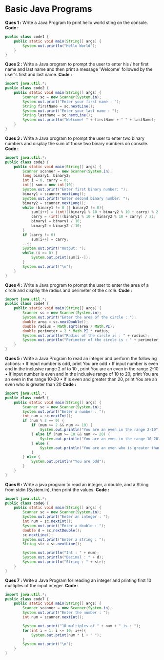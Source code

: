 # Basic Java Programs

**Ques 1 :** Write a Java Program to print hello world sting on the console.
**Code :**

```java
public class code1 {
    public static void main(String[] args) {
        System.out.println("Hello World");
    }
}
```

**Ques 2 :** Write a Java program to prompt the user to enter his / her first name and last name and then print a message 'Welcome' followed by the user's first and last name.
**Code :**

```java
import java.util.*;
public class code2 {
    public static void main(String[] args) {
        Scanner sc = new Scanner(System.in);
        System.out.print("Enter your first name : ");
        String firstName = sc.nextLine();
        System.out.print("Enter your last name : ");
        String lastName = sc.nextLine();
        System.out.println("Welcome! " + firstName + " " + lastName);
    }
}
```

**Ques 3 :** Write a Java program to prompt the user to enter two binary numbers and display the sum of those two binary numbers on console.
**Code :**

```java
import java.util.*;
public class code3 {
    public static void main(String[] args) {
        Scanner scanner = new Scanner(System.in);
        long binary1, binary2;
        int i = 0, carry = 0;
        int[] sum = new int[10];
        System.out.print("Enter first binary number: ");
        binary1 = scanner.nextLong();
        System.out.print("Enter second binary number: ");
        binary2 = scanner.nextLong();
        while (binary1 != 0 || binary2 != 0){
            sum[i++] = (int)((binary1 % 10 + binary2 % 10 + carry) % 2);
            carry = (int)((binary1 % 10 + binary2 % 10 + carry) / 2);
            binary1 = binary1 / 10;
            binary2 = binary2 / 10;
        }
        if (carry != 0)
            sum[i++] = carry;
        --i;
        System.out.print("Output: ");
        while (i >= 0) {
            System.out.print(sum[i--]);
        }
        System.out.print("\n");
    }
}
```

**Ques 4 :** Write a Java program to prompt the user to enter the area of a circle and display the radius and perimeter of the circle.
**Code :**

```java
import java.util.*;
public class code4 {
    public static void main(String[] args) {
        Scanner sc = new Scanner(System.in);
        System.out.print("Enter the area of the circle : ");
        double area = sc.nextDouble();
        double radius = Math.sqrt(area / Math.PI);
        double perimeter = 2 * Math.PI * radius;
        System.out.println("Radius of the circle is : " + radius);
        System.out.println("Perimeter of the circle is : " + perimeter);
    }
}
```

**Ques 5 :** Write a Java Program to read an integer and perform the following actions:
• If input number is odd, print You are odd
• If input number is even and in the inclusive range 2 of to 10 , print You are an even in the range 2-10
• If input number is even and in the inclusive range of 10 to 20, print You are an even in the range 10-20
• If is even and greater than 20, print You are an even who is greater than 20
**Code :**

```java
import java.util.*;
public class code5 {
    public static void main(String[] args) {
        Scanner sc = new Scanner(System.in);
        System.out.print("Enter a number : ");
        int num = sc.nextInt();
        if (num % 2 == 0) {
            if (num >= 2 && num <= 10) {
                System.out.println("You are an even in the range 2-10");
            } else if (num >= 10 && num <= 20) {
                System.out.println("You are an even in the range 10-20");
            } else {
                System.out.println("You are an even who is greater than 20");
            }
        } else {
            System.out.println("You are odd");
        }
    }
}
```

**Ques 6 :** Write a java program to read an integer, a double, and a String from stdin (System.in), then print the values.
**Code :**

```java
import java.util.*;
public class code6 {
    public static void main(String[] args) {
        Scanner sc = new Scanner(System.in);
        System.out.print("Enter an integer : ");
        int num = sc.nextInt();
        System.out.print("Enter a double : ");
        double d = sc.nextDouble();
        sc.nextLine();
        System.out.print("Enter a string : ");
        String str = sc.nextLine();

        System.out.println("Int : " + num);
        System.out.println("Decimal : " + d);
        System.out.println("String : " + str);
    }
}
```

**Ques 7 :** Write a Java Program for reading an integer and printing first 10 multiples of the input integer.
**Code :**

```java
import java.util.*;
public class code7 {
    public static void main(String[] args) {
        Scanner scanner = new Scanner(System.in);
        System.out.print("Enter the number : ");
        int num = scanner.nextInt();

        System.out.print("10 multiples of " + num + " is : ");
        for(int i = 1; i <= 10; i++){
            System.out.print(num * i + " ");
        }
        System.out.print("\n");
    }
}
```
